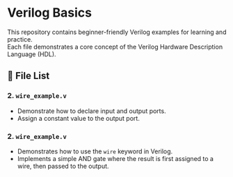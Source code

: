 # Verilog Basics

This repository contains beginner-friendly Verilog examples for learning and practice.  
Each file demonstrates a core concept of the Verilog Hardware Description Language (HDL).

## 📁 File List

### 2. `wire_example.v`
- Demonstrate how to declare input and output ports.
- Assign a constant value to the output port.

### 2. `wire_example.v`
- Demonstrates how to use the `wire` keyword in Verilog.
- Implements a simple AND gate where the result is first assigned to a wire, then passed to the output.

